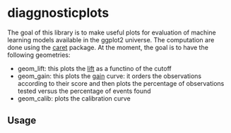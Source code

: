 # diaggnosticplots

The goal of this library is to make useful plots for evaluation of machine learning models available in the ggplot2 universe. The computation are done using the [caret](https://cran.r-project.org/web/packages/caret/index.html) package. At the moment, the goal is to have the following geometries:

+ geom_lift: this plots the [lift](https://en.wikipedia.org/wiki/Lift_(data_mining)) as a functino of the cutoff
+ geom_gain: this plots the [gain](http://themainstreamseer.blogspot.ch/2012/07/understanding-and-interpreting-gain-and.html) curve: it orders the observations according to their score and then plots the percentage of observations tested versus the percentage of events found
+ geom_calib: plots the calibration curve

## Usage
